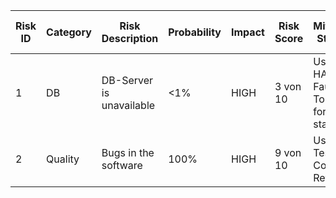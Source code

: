 |Risk ID|Category|Risk Description        |Probability|Impact|Risk Score|Mitigation Strategy                                 |Indicator                   |Contingency Plan                        |Responsible|Status  |Last Modified Date|
|-------|--------|------------------------|-----------|------|----------|----------------------------------------------------|----------------------------|----------------------------------------|-----------|--------|------------------|
|1      |DB      |DB-Server is unavailable|<1%        |HIGH  |3 von 10  |Usage of HA and Fault Tolerance for better stability|no response                 |Transfer to new DB, via Transaction Logs|Manuel     |pending |11. Apr           |
|2      |Quality |Bugs in the software    |100%       |HIGH  |9 von 10  |Usage of Tests, Code Reviews                        |unexpected software behavior|Fix the issues                          |All        |pending |11. Apr           |
